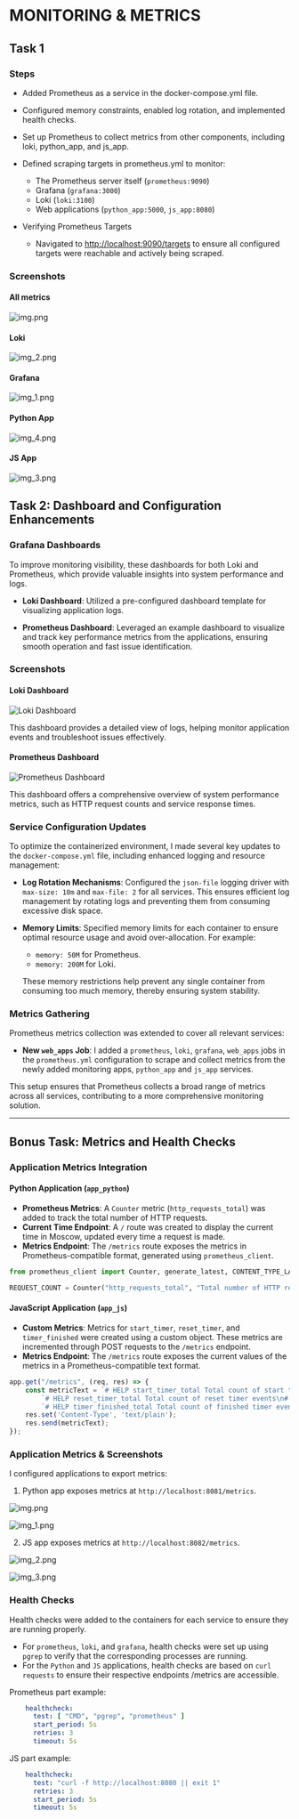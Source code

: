 # MONITORING & METRICS

## Task 1

### Steps

- Added Prometheus as a service in the docker-compose.yml file.

- Configured memory constraints, enabled log rotation, and implemented health checks.

- Set up Prometheus to collect metrics from other components, including loki, python_app, and js_app.

- Defined scraping targets in prometheus.yml to monitor:
    - The Prometheus server itself (`prometheus:9090`)
    - Grafana (`grafana:3000`)
    - Loki (`loki:3100`)
    - Web applications (`python_app:5000`, `js_app:8080`)

- Verifying Prometheus Targets
    - Navigated to <http://localhost:9090/targets> to ensure all configured targets were reachable and actively being
      scraped.

### Screenshots

#### All metrics

![img.png](img/all_metrics.png)

#### Loki

![img_2.png](img/loki_metrics.png)

#### Grafana

![img_1.png](img/grafana_metrics.png)

#### Python App

![img_4.png](img/py_metrics.png)

#### JS App

![img_3.png](img/js_metrics.png)

## Task 2: Dashboard and Configuration Enhancements

### Grafana Dashboards

To improve monitoring visibility, these dashboards for both Loki and Prometheus, which
provide valuable insights into system performance and logs.

- **Loki Dashboard**: Utilized a pre-configured dashboard template for visualizing application logs.

- **Prometheus Dashboard**: Leveraged an example dashboard to visualize and track key performance metrics from the
  applications, ensuring smooth operation and fast issue identification.

### Screenshots

#### Loki Dashboard

![Loki Dashboard](img/loki_dashboard.png)

This dashboard provides a detailed view of logs, helping monitor application events and troubleshoot issues effectively.

#### Prometheus Dashboard

![Prometheus Dashboard](./img/prometheus_dashboard.png)

This dashboard offers a comprehensive overview of system performance metrics, such as HTTP request counts and service
response times.

### Service Configuration Updates

To optimize the containerized environment, I made several key updates to the `docker-compose.yml` file, including
enhanced logging and resource management:

- **Log Rotation Mechanisms**: Configured the `json-file` logging driver with `max-size: 10m` and `max-file: 2` for all
  services. This ensures efficient log management by rotating logs and preventing them from consuming excessive disk
  space.

- **Memory Limits**: Specified memory limits for each container to ensure optimal resource usage and avoid
  over-allocation. For example:
    - `memory: 50M` for Prometheus.
    - `memory: 200M` for Loki.
  
  These memory restrictions help prevent any single container from consuming too much memory, thereby ensuring
  system stability.

### Metrics Gathering

Prometheus metrics collection was extended to cover all relevant services:

- **New `web_apps` Job**: I added a `prometheus`, `loki`, `grafana`, `web_apps` jobs in the `prometheus.yml` configuration to scrape and collect metrics
  from the newly added monitoring apps, `python_app` and `js_app` services.

This setup ensures that Prometheus collects a broad range of metrics across all services, contributing to a more
comprehensive monitoring solution.

---

## Bonus Task: Metrics and Health Checks

### Application Metrics Integration

#### Python Application (`app_python`)

- **Prometheus Metrics**: A `Counter` metric (`http_requests_total`) was added to track the total number of HTTP
  requests.
- **Current Time Endpoint**: A `/` route was created to display the current time in Moscow, updated every time a request
  is made.
- **Metrics Endpoint**: The `/metrics` route exposes the metrics in Prometheus-compatible format, generated
  using `prometheus_client`.

```python
from prometheus_client import Counter, generate_latest, CONTENT_TYPE_LATEST

REQUEST_COUNT = Counter("http_requests_total", "Total number of HTTP requests")
```

#### JavaScript Application (`app_js`)

- **Custom Metrics**: Metrics for `start_timer`, `reset_timer`, and `timer_finished` were created using a custom object.
  These metrics are incremented through POST requests to the `/metrics` endpoint.
- **Metrics Endpoint**: The `/metrics` route exposes the current values of the metrics in a Prometheus-compatible text
  format.

```javascript
app.get("/metrics", (req, res) => {
    const metricText = `# HELP start_timer_total Total count of start timer events\n# TYPE start_timer_total counter\nstart_timer_total ${metrics.start_timer}\n` +
        `# HELP reset_timer_total Total count of reset timer events\n# TYPE reset_timer_total counter\nreset_timer_total ${metrics.reset_timer}\n` +
        `# HELP timer_finished_total Total count of finished timer events\n# TYPE timer_finished_total counter\ntimer_finished_total ${metrics.timer_finished}\n`;
    res.set('Content-Type', 'text/plain');
    res.send(metricText);
});
```

### Application Metrics & Screenshots

I configured applications to export metrics:

1. Python app exposes metrics at `http://localhost:8081/metrics`.

![img.png](img/py_local_metrics.png)

![img_1.png](img/py__metrics.png)

2. JS app exposes metrics at `http://localhost:8082/metrics`.

![img_2.png](img/js_local_metrics.png)

![img_3.png](img/js__metrics.png)

### Health Checks

Health checks were added to the containers for each service to ensure they are running properly.

- For `prometheus`, `loki`, and `grafana`, health checks were set up using `pgrep` to verify that the corresponding processes
  are running.
- For the `Python` and `JS` applications, health checks are based on `curl requests` to ensure their respective endpoints /metrics are accessible.

Prometheus part example:

```yml
    healthcheck:
      test: [ "CMD", "pgrep", "prometheus" ]
      start_period: 5s
      retries: 3
      timeout: 5s
```

JS part example:

```yml
    healthcheck:
      test: "curl -f http://localhost:8080 || exit 1"
      retries: 3
      start_period: 5s
      timeout: 5s
```
